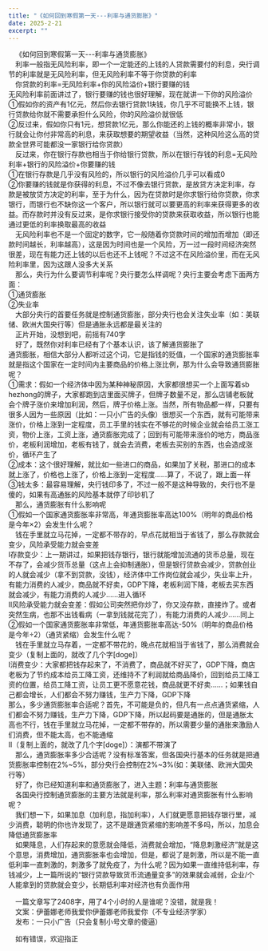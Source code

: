 ```yaml
---
title: "《如何回到寒假第一天---利率与通货膨胀》"
date: 2025-2-21
excerpt: ""
---
```


&ensp;&ensp;《如何回到寒假第一天---利率与通货膨胀》  
&ensp;&ensp;利率一般指无风险利率，即一个一定能还的上钱的人贷款需要付的利息，央行调节的利率就是无风险利率，但无风险利率不等于你贷款的利率  
&ensp;&ensp;你贷款的利率=无风险利率+你的风险溢价+银行要赚的钱  
无风险利率前面讲过了，银行要赚的钱也很好理解，现在就讲一下你的风险溢价  
①假如你的资产有1亿元，然后你去银行贷款1块钱，你几乎不可能换不上钱，银行贷款给你就不需要承担什么风险，你的风险溢价就很低  
②反过来，假如你只有1元，想贷款1亿元，那么你能还的上钱的概率非常小，银行就会让你付非常高的利息，来获取想要的期望收益（当然，这种风险这么高的贷款全世界可能都没一家银行给你贷款）  
&ensp;&ensp;反过来，你在银行存款也相当于你给银行贷款，所以在银行存钱的利息=无风险利率+银行的风险溢价+你要赚的钱  
①在银行存款是几乎没有风险的，所以银行的风险溢价几乎可以看成0  
②你要赚的钱就是你获得的利息，不过不像去银行贷款，是放贷方决定利率，存款是被放贷方决定的利率，至于为什么，因为在贷款时是你求银行给你贷款，你求银行，而银行也不缺你这一个客户，所以银行就可以要更高的利率来获得更多的收益。而存款时并没有反过来，是你求银行接受你的贷款来获取收益，所以银行也能通过更低的利率换取最高的收益  
&ensp;&ensp;无风险利率也不是一个固定的数字，它一般随着你贷款时间的增加而增加（即还款时间越长，利率越高），这是因为时间也是一个风险，万一过一段时间经济突然很差，现在有能力还上钱的以后也还不上钱呢？不过这不在风险溢价里，而在无风险利率里，因为这跟人没多大关系  
&ensp;&ensp;那么，央行为什么要调节利率呢？央行要怎么样调呢？央行主要会考虑下面两方面：  
①通货膨胀  
②失业率  
&ensp;&ensp;大部分央行的首要任务就是控制通货膨胀，部分央行也会关注失业率（如：美联储、欧洲大国央行等）但是通胀永远都是最关注的  
&ensp;&ensp;正片开始，没想到吧，前摇有740字  
&ensp;&ensp;好了，既然你对利率已经有了个基本认识，该了解通货膨胀了  
通货膨胀，相信大部分人都听过这个词，它是指钱的贬值，一个国家的通货膨胀率就是指这个国家在一定时间内主要商品的价格上涨比例，那为什么会导致通货膨胀呢？  
①需求：假如一个经济体中因为某种神秘原因，大家都很想买一个上面写着sb hezhong的牌子，大家都跑到店里面买牌子，但牌子数量不足，那么店铺老板就会个牌子涨价来增加利润，然后，牌子价格上涨。当然，所有物品都一样，只要有很多人因为一些原因（比如：一只小广告的头像）很想买一个东西，就有可能带来涨价，价格上涨到一定程度，员工手里的钱实在不够花的时候企业就会给员工涨工资，物价上涨，工资上涨，通货膨胀完成了；回到有可能带来涨价的地方，商品涨价，老板利润增加，老板有钱了，就会去消费，老板去买别的东西，也会造成涨价，循环产生了  
②成本：这个很好理解，就比如一些进口的商品，如果加了关税，那进口的成本就上涨了，价格也上涨了，价格上涨到一定程度……算了，不说了，跟上面一样  
③钱太多：最容易理解，央行钱印多了，不过一般不是这种导致的，央行也不是傻的，如果有高通胀的风险基本就停了印钞机了  
&ensp;&ensp;那么，通货膨胀有什么影响呢  
①假如一个国家通货膨胀率非常高，年通货膨胀率高达100%（明年的商品价格是今年×2）会发生什么呢？  
&ensp;&ensp;钱在手里就立马花掉，一定都不带存的，早点花就相当于省钱了，那么存款就会变少，风险承受能力就会变差  
Ⅰ存款变少：上一期讲过，如果把钱存银行，银行就能增加流通的货币总量，现在不存了，会减少货币总量（这点上会抑制通胀），但是银行贷款会减少，贷款创业的人就会减少（拿不到贷款，没钱），经济体中工作岗位就会减少，失业率上升，有能力消费的人减少，商品就不好卖，GDP下降，老板利润下降，老板去买东西就会减少，有能力消费的人减少……进入循环  
Ⅱ风险承受能力就会变差：假如公司突然把你炒了，你又没存款，直接炸了。或者突然生病，也那不出钱看病（一拿到钱就花完了），有能力消费的人减少……同上  
②假如一个国家通货膨胀率非常低，年通货膨胀率高达-50%（明年的商品价格是今年÷2）（通货紧缩）会发生什么呢？  
&ensp;&ensp;钱在手里就立马存着，一定都不带花的，晚点花就相当于省钱了，那么消费就会变少（复制上面的，就改了几个字[doge]）  
Ⅰ消费变少：大家都把钱存起来了，不消费了，商品就不好买了，GDP下降，商店老板为了节约成本给员工降工资，还维持不了利润就给商品降价，回到给员工降工资的位置，给员工降工资，让员工更不愿意花钱，商品就更不好卖……；如果钱自己都会增长，人们都会不努力赚钱，生产力下降，GDP下降  
那么，多少通货膨胀率合适呢？首先，不可能是负的，但凡有一点点通货紧缩，人们都会不努力赚钱，生产力下降，GDP下降，所以起码要是通胀的，但是通胀太高也不行，钱在手里就立马花掉，一定都不带存的，所以需要少量的通胀来激励人们消费，但不能太高，也不能通缩  
Ⅱ（复制上面的，就改了几个字[doge]）：演都不带演了  
&ensp;&ensp;那么，通货膨胀率多少合适呢？没有标准答案，但各国央行基本的任务就是把通货膨胀率控制在2%~5%，部分央行会控制在2%~3%(如：美联储、欧洲大国央行等）  
&ensp;&ensp;好了，你已经知道利率和通货膨胀了，进入主题：利率与通货膨胀  
&ensp;&ensp;各国央行控制通货膨胀的主要方法就是利率，那么利率对通货膨胀有什么影响呢？  
&ensp;&ensp;我们想一下，如果加息（加利息，指加利率），人们就更愿意把钱存银行里，减少消费，聪明的你也许发现了，这不是跟通货紧缩的影响差不多吗，所以，加息会降低通货膨胀率  
&ensp;&ensp;如果降息，人们存起来的意愿就会降低，消费就会增加，“降息刺激经济”就是这个意思，消费增加，通货膨胀率也会增加，但是，都说了是刺激，所以是不能一直低利率一直刺激的，刺激多了就免疫了，为什么呢？因为如果一直维持低利率，存钱减少，上一篇所说的“银行贷款导致货币流通量变多”的效果就会减弱，企业/个人能拿到的贷款就会变少，长期低利率对经济也有负面作用  
  
&ensp;&ensp;一篇文章写了2408字，用了4个小时的人是谁呢？没错，就是我！  
&ensp;&ensp;文案：伊蕾娜老师我爱你伊蕾娜老师我爱你（不专业经济学家）  
&ensp;&ensp;发布：一只小广告（只会复制小号文章的傻逼）  
  
&ensp;&ensp;如有错误，欢迎指正  
